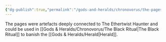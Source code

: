 ```yaml
---
{"dg-publish":true,"permalink":"/gods-and-heralds/chronovorus/the-pages/","updated":"2025-06-10T19:02:19.727+01:00"}
---
```


The pages were artefacts deeply connected to The Ethertwist Haunter and could be used in [[Gods & Heralds/Chronovorus/The Black Ritual\|The Black Ritual]] to banish the [[Gods & Heralds/Herald\|Herald]]. 
